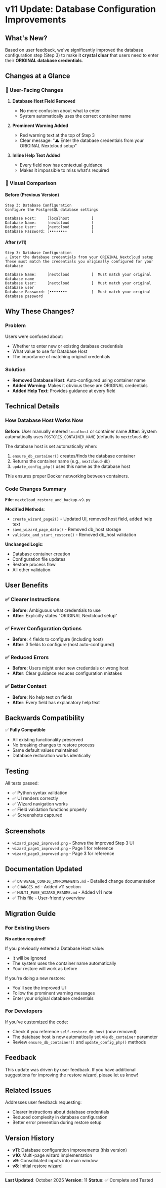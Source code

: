 # v11 Update: Database Configuration Improvements

## What's New?

Based on user feedback, we've significantly improved the database configuration step (Step 3) to make it **crystal clear** that users need to enter their **ORIGINAL database credentials**.

## Changes at a Glance

### 🎯 User-Facing Changes

1. **Database Host Field Removed**
   - No more confusion about what to enter
   - System automatically uses the correct container name
   
2. **Prominent Warning Added**
   - Red warning text at the top of Step 3
   - Clear message: "⚠️ Enter the database credentials from your ORIGINAL Nextcloud setup"
   
3. **Inline Help Text Added**
   - Every field now has contextual guidance
   - Makes it impossible to miss what's required

### 📸 Visual Comparison

#### Before (Previous Version)
```
Step 3: Database Configuration
Configure the PostgreSQL database settings

Database Host:     [localhost          ]
Database Name:     [nextcloud          ]
Database User:     [nextcloud          ]
Database Password: [••••••••           ]
```

#### After (v11)
```
Step 3: Database Configuration
⚠️ Enter the database credentials from your ORIGINAL Nextcloud setup
These must match the credentials you originally configured for your database

Database Name:     [nextcloud          ]  Must match your original database name
Database User:     [nextcloud          ]  Must match your original database user
Database Password: [••••••••           ]  Must match your original database password
```

## Why These Changes?

### Problem
Users were confused about:
- Whether to enter new or existing database credentials
- What value to use for Database Host
- The importance of matching original credentials

### Solution
- **Removed Database Host**: Auto-configured using container name
- **Added Warning**: Makes it obvious these are ORIGINAL credentials
- **Added Help Text**: Provides guidance at every field

## Technical Details

### How Database Host Works Now

**Before**: User manually entered `localhost` or container name
**After**: System automatically uses `POSTGRES_CONTAINER_NAME` (defaults to `nextcloud-db`)

The database host is set automatically when:
1. `ensure_db_container()` creates/finds the database container
2. Returns the container name (e.g., `nextcloud-db`)
3. `update_config_php()` uses this name as the database host

This ensures proper Docker networking between containers.

### Code Changes Summary

**File**: `nextcloud_restore_and_backup-v9.py`

**Modified Methods**:
- `create_wizard_page2()` - Updated UI, removed host field, added help text
- `save_wizard_page_data()` - Removed db_host storage
- `validate_and_start_restore()` - Removed db_host validation

**Unchanged Logic**:
- Database container creation
- Configuration file updates
- Restore process flow
- All other validation

## User Benefits

### ✅ Clearer Instructions
- **Before**: Ambiguous what credentials to use
- **After**: Explicitly states "ORIGINAL Nextcloud setup"

### ✅ Fewer Configuration Options
- **Before**: 4 fields to configure (including host)
- **After**: 3 fields to configure (host auto-configured)

### ✅ Reduced Errors
- **Before**: Users might enter new credentials or wrong host
- **After**: Clear guidance reduces configuration mistakes

### ✅ Better Context
- **Before**: No help text on fields
- **After**: Every field has explanatory help text

## Backwards Compatibility

✅ **Fully Compatible**
- All existing functionality preserved
- No breaking changes to restore process
- Same default values maintained
- Database restoration works identically

## Testing

All tests passed:
- ✅ Python syntax validation
- ✅ UI renders correctly
- ✅ Wizard navigation works
- ✅ Field validation functions properly
- ✅ Screenshots captured

## Screenshots

- `wizard_page2_improved.png` - Shows the improved Step 3 UI
- `wizard_page1_improved.png` - Page 1 for reference
- `wizard_page3_improved.png` - Page 3 for reference

## Documentation Updated

- ✅ `DATABASE_CONFIG_IMPROVEMENTS.md` - Detailed change documentation
- ✅ `CHANGES.md` - Added v11 section
- ✅ `MULTI_PAGE_WIZARD_README.md` - Added v11 note
- ✅ This file - User-friendly overview

## Migration Guide

### For Existing Users

**No action required!** 

If you previously entered a Database Host value:
- It will be ignored
- The system uses the container name automatically
- Your restore will work as before

If you're doing a new restore:
- You'll see the improved UI
- Follow the prominent warning messages
- Enter your original database credentials

### For Developers

If you've customized the code:
- Check if you reference `self.restore_db_host` (now removed)
- The database host is now automatically set via `db_container` parameter
- Review `ensure_db_container()` and `update_config_php()` methods

## Feedback

This update was driven by user feedback. If you have additional suggestions for improving the restore wizard, please let us know!

## Related Issues

Addresses user feedback requesting:
- Clearer instructions about database credentials
- Reduced complexity in database configuration
- Better error prevention during restore setup

## Version History

- **v11**: Database configuration improvements (this version)
- **v10**: Multi-page wizard implementation
- **v9**: Consolidated inputs into main window
- **v8**: Initial restore wizard

---

**Last Updated**: October 2025
**Version**: 11
**Status**: ✅ Complete and Tested
